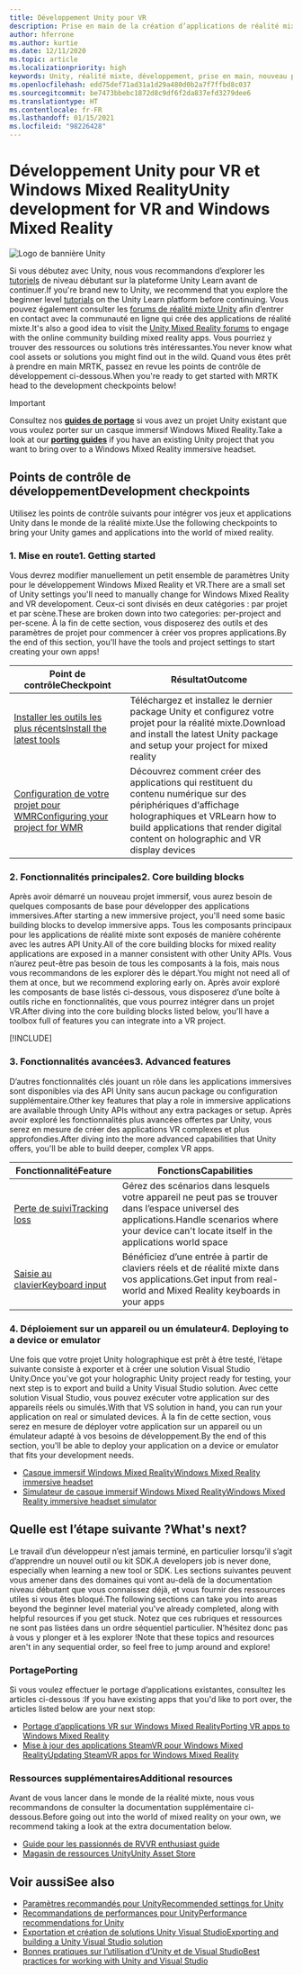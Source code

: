 ```yaml
---
title: Développement Unity pour VR
description: Prise en main de la création d’applications de réalité mixte dans Unity pour les casques immersifs VR et Windows Mixed Reality.
author: hferrone
ms.author: kurtie
ms.date: 12/11/2020
ms.topic: article
ms.localizationpriority: high
keywords: Unity, réalité mixte, développement, prise en main, nouveau projet, portage, fonctionnalité, caméra, simulation, émulation, documentation, casque de réalité mixte, casque windows mixed reality, casque de réalité virtuelle, qu’est-ce que la réalité virtuelle, qu’est-ce que la réalité augmentée, MRTK, mixed reality toolkit, entrée vocale, caméra localisable, émulateur, Azure, tutoriels
ms.openlocfilehash: edd75def71ad31a1d29a480d0b2a7f7ffbd8c037
ms.sourcegitcommit: be7473bbebc1872d8c9df6f2da837efd3279dee6
ms.translationtype: HT
ms.contentlocale: fr-FR
ms.lasthandoff: 01/15/2021
ms.locfileid: "98226428"
---
```

# <a name="unity-development-for-vr-and-windows-mixed-reality"></a><span data-ttu-id="b06e5-104">Développement Unity pour VR et Windows Mixed Reality</span><span class="sxs-lookup"><span data-stu-id="b06e5-104">Unity development for VR and Windows Mixed Reality</span></span>

![Logo de bannière Unity](../images/unity_logo_banner.png)

<span data-ttu-id="b06e5-106">Si vous débutez avec Unity, nous vous recommandons d’explorer les [tutoriels](https://unity3d.com/learn/tutorials) de niveau débutant sur la plateforme Unity Learn avant de continuer.</span><span class="sxs-lookup"><span data-stu-id="b06e5-106">If you're brand new to Unity, we recommend that you explore the beginner level [tutorials](https://unity3d.com/learn/tutorials) on the Unity Learn platform before continuing.</span></span> <span data-ttu-id="b06e5-107">Vous pouvez également consulter les [forums de réalité mixte Unity](https://forum.unity3d.com/forums/hololens.102/) afin d’entrer en contact avec la communauté en ligne qui crée des applications de réalité mixte.</span><span class="sxs-lookup"><span data-stu-id="b06e5-107">It's also a good idea to visit the [Unity Mixed Reality forums](https://forum.unity3d.com/forums/hololens.102/) to engage with the online community building mixed reality apps.</span></span> <span data-ttu-id="b06e5-108">Vous pourriez y trouver des ressources ou solutions très intéressantes.</span><span class="sxs-lookup"><span data-stu-id="b06e5-108">You never know what cool assets or solutions you might find out in the wild.</span></span> <span data-ttu-id="b06e5-109">Quand vous êtes prêt à prendre en main MRTK, passez en revue les points de contrôle de développement ci-dessous.</span><span class="sxs-lookup"><span data-stu-id="b06e5-109">When you're ready to get started with MRTK head to the development checkpoints below!</span></span>

> [!IMPORTANT]
> <span data-ttu-id="b06e5-110">Consultez nos **[guides de portage](../porting-apps/porting-overview.md)** si vous avez un projet Unity existant que vous voulez porter sur un casque immersif Windows Mixed Reality.</span><span class="sxs-lookup"><span data-stu-id="b06e5-110">Take a look at our **[porting guides](../porting-apps/porting-overview.md)** if you have an existing Unity project that you want to bring over to a Windows Mixed Reality immersive headset.</span></span> 

## <a name="development-checkpoints"></a><span data-ttu-id="b06e5-111">Points de contrôle de développement</span><span class="sxs-lookup"><span data-stu-id="b06e5-111">Development checkpoints</span></span>

<span data-ttu-id="b06e5-112">Utilisez les points de contrôle suivants pour intégrer vos jeux et applications Unity dans le monde de la réalité mixte.</span><span class="sxs-lookup"><span data-stu-id="b06e5-112">Use the following checkpoints to bring your Unity games and applications into the world of mixed reality.</span></span> 

### <a name="1-getting-started"></a><span data-ttu-id="b06e5-113">1. Mise en route</span><span class="sxs-lookup"><span data-stu-id="b06e5-113">1. Getting started</span></span>

<span data-ttu-id="b06e5-114">Vous devrez modifier manuellement un petit ensemble de paramètres Unity pour le développement Windows Mixed Reality et VR.</span><span class="sxs-lookup"><span data-stu-id="b06e5-114">There are a small set of Unity settings you'll need to manually change for Windows Mixed Reality and VR developoment.</span></span> <span data-ttu-id="b06e5-115">Ceux-ci sont divisés en deux catégories : par projet et par scène.</span><span class="sxs-lookup"><span data-stu-id="b06e5-115">These are broken down into two categories: per-project and per-scene.</span></span> <span data-ttu-id="b06e5-116">À la fin de cette section, vous disposerez des outils et des paramètres de projet pour commencer à créer vos propres applications.</span><span class="sxs-lookup"><span data-stu-id="b06e5-116">By the end of this section, you'll have the tools and project settings to start creating your own apps!</span></span>

|  <span data-ttu-id="b06e5-117">Point de contrôle</span><span class="sxs-lookup"><span data-stu-id="b06e5-117">Checkpoint</span></span>  |  <span data-ttu-id="b06e5-118">Résultat</span><span class="sxs-lookup"><span data-stu-id="b06e5-118">Outcome</span></span>  |
| --- | --- |
| [<span data-ttu-id="b06e5-119">Installer les outils les plus récents</span><span class="sxs-lookup"><span data-stu-id="b06e5-119">Install the latest tools</span></span>](../install-the-tools.md) | <span data-ttu-id="b06e5-120">Téléchargez et installez le dernier package Unity et configurez votre projet pour la réalité mixte.</span><span class="sxs-lookup"><span data-stu-id="b06e5-120">Download and install the latest Unity package and setup your project for mixed reality</span></span> |
| [<span data-ttu-id="b06e5-121">Configuration de votre projet pour WMR</span><span class="sxs-lookup"><span data-stu-id="b06e5-121">Configuring your project for WMR</span></span>](configure-unity-project.md) | <span data-ttu-id="b06e5-122">Découvrez comment créer des applications qui restituent du contenu numérique sur des périphériques d‘affichage holographiques et VR</span><span class="sxs-lookup"><span data-stu-id="b06e5-122">Learn how to build applications that render digital content on holographic and VR display devices</span></span> |

### <a name="2-core-building-blocks"></a><span data-ttu-id="b06e5-123">2. Fonctionnalités principales</span><span class="sxs-lookup"><span data-stu-id="b06e5-123">2. Core building blocks</span></span>

<span data-ttu-id="b06e5-124">Après avoir démarré un nouveau projet immersif, vous aurez besoin de quelques composants de base pour développer des applications immersives.</span><span class="sxs-lookup"><span data-stu-id="b06e5-124">After starting a new immersive project, you'll need some basic building blocks to develop immersive apps.</span></span> <span data-ttu-id="b06e5-125">Tous les composants principaux pour les applications de réalité mixte sont exposés de manière cohérente avec les autres API Unity.</span><span class="sxs-lookup"><span data-stu-id="b06e5-125">All of the core building blocks for mixed reality applications are exposed in a manner consistent with other Unity APIs.</span></span> <span data-ttu-id="b06e5-126">Vous n’aurez peut-être pas besoin de tous les composants à la fois, mais nous vous recommandons de les explorer dès le départ.</span><span class="sxs-lookup"><span data-stu-id="b06e5-126">You might not need all of them at once, but we recommend exploring early on.</span></span> <span data-ttu-id="b06e5-127">Après avoir exploré les composants de base listés ci-dessous, vous disposerez d’une boîte à outils riche en fonctionnalités, que vous pourrez intégrer dans un projet VR.</span><span class="sxs-lookup"><span data-stu-id="b06e5-127">After diving into the core building blocks listed below, you'll have a toolbox full of features you can integrate into a VR project.</span></span>

[!INCLUDE[](../includes/unity-building-blocks-wmr.md)]

### <a name="3-advanced-features"></a><span data-ttu-id="b06e5-128">3. Fonctionnalités avancées</span><span class="sxs-lookup"><span data-stu-id="b06e5-128">3. Advanced features</span></span>

<span data-ttu-id="b06e5-129">D’autres fonctionnalités clés jouant un rôle dans les applications immersives sont disponibles via des API Unity sans aucun package ou configuration supplémentaire.</span><span class="sxs-lookup"><span data-stu-id="b06e5-129">Other key features that play a role in immersive applications are available through Unity APIs without any extra packages or setup.</span></span> <span data-ttu-id="b06e5-130">Après avoir exploré les fonctionnalités plus avancées offertes par Unity, vous serez en mesure de créer des applications VR complexes et plus approfondies.</span><span class="sxs-lookup"><span data-stu-id="b06e5-130">After diving into the more advanced capabilities that Unity offers, you'll be able to build deeper, complex VR apps.</span></span>

|  <span data-ttu-id="b06e5-131">Fonctionnalité</span><span class="sxs-lookup"><span data-stu-id="b06e5-131">Feature</span></span>  |  <span data-ttu-id="b06e5-132">Fonctions</span><span class="sxs-lookup"><span data-stu-id="b06e5-132">Capabilities</span></span>  |
| --- | --- |
| [<span data-ttu-id="b06e5-133">Perte de suivi</span><span class="sxs-lookup"><span data-stu-id="b06e5-133">Tracking loss</span></span>](tracking-loss-in-unity.md) | <span data-ttu-id="b06e5-134">Gérez des scénarios dans lesquels votre appareil ne peut pas se trouver dans l’espace universel des applications.</span><span class="sxs-lookup"><span data-stu-id="b06e5-134">Handle scenarios where your device can't locate itself in the applications world space</span></span> |
| [<span data-ttu-id="b06e5-135">Saisie au clavier</span><span class="sxs-lookup"><span data-stu-id="b06e5-135">Keyboard input</span></span>](keyboard-input-in-unity.md) | <span data-ttu-id="b06e5-136">Bénéficiez d’une entrée à partir de claviers réels et de réalité mixte dans vos applications.</span><span class="sxs-lookup"><span data-stu-id="b06e5-136">Get input from real-world and Mixed Reality keyboards in your apps</span></span> |

### <a name="4-deploying-to-a-device-or-emulator"></a><span data-ttu-id="b06e5-137">4. Déploiement sur un appareil ou un émulateur</span><span class="sxs-lookup"><span data-stu-id="b06e5-137">4. Deploying to a device or emulator</span></span>

<span data-ttu-id="b06e5-138">Une fois que votre projet Unity holographique est prêt à être testé, l’étape suivante consiste à exporter et à créer une solution Visual Studio Unity.</span><span class="sxs-lookup"><span data-stu-id="b06e5-138">Once you've got your holographic Unity project ready for testing, your next step is to export and build a Unity Visual Studio solution.</span></span> <span data-ttu-id="b06e5-139">Avec cette solution Visual Studio, vous pouvez exécuter votre application sur des appareils réels ou simulés.</span><span class="sxs-lookup"><span data-stu-id="b06e5-139">With that VS solution in hand, you can run your application on real or simulated devices.</span></span> <span data-ttu-id="b06e5-140">À la fin de cette section, vous serez en mesure de déployer votre application sur un appareil ou un émulateur adapté à vos besoins de développement.</span><span class="sxs-lookup"><span data-stu-id="b06e5-140">By the end of this section, you'll be able to deploy your application on a device or emulator that fits your development needs.</span></span>

* [<span data-ttu-id="b06e5-141">Casque immersif Windows Mixed Reality</span><span class="sxs-lookup"><span data-stu-id="b06e5-141">Windows Mixed Reality immersive headset</span></span>](../platform-capabilities-and-apis/using-visual-studio.md)
* [<span data-ttu-id="b06e5-142">Simulateur de casque immersif Windows Mixed Reality</span><span class="sxs-lookup"><span data-stu-id="b06e5-142">Windows Mixed Reality immersive headset simulator</span></span>](../platform-capabilities-and-apis/using-the-windows-mixed-reality-simulator.md)

## <a name="whats-next"></a><span data-ttu-id="b06e5-143">Quelle est l’étape suivante ?</span><span class="sxs-lookup"><span data-stu-id="b06e5-143">What's next?</span></span>

<span data-ttu-id="b06e5-144">Le travail d’un développeur n’est jamais terminé, en particulier lorsqu’il s’agit d’apprendre un nouvel outil ou kit SDK.</span><span class="sxs-lookup"><span data-stu-id="b06e5-144">A developers job is never done, especially when learning a new tool or SDK.</span></span> <span data-ttu-id="b06e5-145">Les sections suivantes peuvent vous amener dans des domaines qui vont au-delà de la documentation niveau débutant que vous connaissez déjà, et vous fournir des ressources utiles si vous êtes bloqué.</span><span class="sxs-lookup"><span data-stu-id="b06e5-145">The following sections can take you into areas beyond the beginner level material you've already completed, along with helpful resources if you get stuck.</span></span> <span data-ttu-id="b06e5-146">Notez que ces rubriques et ressources ne sont pas listées dans un ordre séquentiel particulier. N’hésitez donc pas à vous y plonger et à les explorer !</span><span class="sxs-lookup"><span data-stu-id="b06e5-146">Note that these topics and resources aren't in any sequential order, so feel free to jump around and explore!</span></span>

### <a name="porting"></a><span data-ttu-id="b06e5-147">Portage</span><span class="sxs-lookup"><span data-stu-id="b06e5-147">Porting</span></span>

<span data-ttu-id="b06e5-148">Si vous voulez effectuer le portage d’applications existantes, consultez les articles ci-dessous :</span><span class="sxs-lookup"><span data-stu-id="b06e5-148">If you have existing apps that you'd like to port over, the articles listed below are your next stop:</span></span>

* [<span data-ttu-id="b06e5-149">Portage d’applications VR sur Windows Mixed Reality</span><span class="sxs-lookup"><span data-stu-id="b06e5-149">Porting VR apps to Windows Mixed Reality</span></span>](https://docs.microsoft.com/windows/mixed-reality/develop/porting-apps/porting-guides?tabs=project)
* [<span data-ttu-id="b06e5-150">Mise à jour des applications SteamVR pour Windows Mixed Reality</span><span class="sxs-lookup"><span data-stu-id="b06e5-150">Updating SteamVR apps for Windows Mixed Reality</span></span>](https://docs.microsoft.com/windows/mixed-reality/develop/porting-apps/updating-your-steamvr-application-for-windows-mixed-reality)

### <a name="additional-resources"></a><span data-ttu-id="b06e5-151">Ressources supplémentaires</span><span class="sxs-lookup"><span data-stu-id="b06e5-151">Additional resources</span></span>

<span data-ttu-id="b06e5-152">Avant de vous lancer dans le monde de la réalité mixte, nous vous recommandons de consulter la documentation supplémentaire ci-dessous.</span><span class="sxs-lookup"><span data-stu-id="b06e5-152">Before going out into the world of mixed reality on your own, we recommend taking a look at the extra documentation below.</span></span> 

* [<span data-ttu-id="b06e5-153">Guide pour les passionnés de RV</span><span class="sxs-lookup"><span data-stu-id="b06e5-153">VR enthusiast guide</span></span>](https://docs.microsoft.com/windows/mixed-reality/enthusiast-guide/vr-journey)
* [<span data-ttu-id="b06e5-154">Magasin de ressources Unity</span><span class="sxs-lookup"><span data-stu-id="b06e5-154">Unity Asset Store</span></span>](https://www.assetstore.unity3d.com)

## <a name="see-also"></a><span data-ttu-id="b06e5-155">Voir aussi</span><span class="sxs-lookup"><span data-stu-id="b06e5-155">See also</span></span> 

* [<span data-ttu-id="b06e5-156">Paramètres recommandés pour Unity</span><span class="sxs-lookup"><span data-stu-id="b06e5-156">Recommended settings for Unity</span></span>](recommended-settings-for-unity.md)
* [<span data-ttu-id="b06e5-157">Recommandations de performances pour Unity</span><span class="sxs-lookup"><span data-stu-id="b06e5-157">Performance recommendations for Unity</span></span>](performance-recommendations-for-unity.md)
* [<span data-ttu-id="b06e5-158">Exportation et création de solutions Unity Visual Studio</span><span class="sxs-lookup"><span data-stu-id="b06e5-158">Exporting and building a Unity Visual Studio solution</span></span>](exporting-and-building-a-unity-visual-studio-solution.md)
* [<span data-ttu-id="b06e5-159">Bonnes pratiques sur l’utilisation d’Unity et de Visual Studio</span><span class="sxs-lookup"><span data-stu-id="b06e5-159">Best practices for working with Unity and Visual Studio</span></span>](best-practices-for-working-with-unity-and-visual-studio.md)
